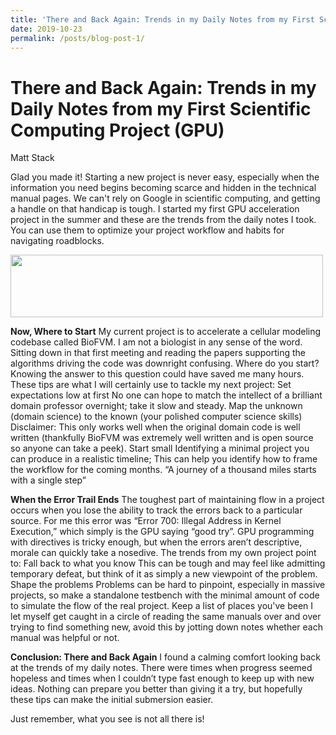 ```yaml
---
title: 'There and Back Again: Trends in my Daily Notes from my First Scientific Computing Project (GPU)'
date: 2019-10-23
permalink: /posts/blog-post-1/
---
```


There and Back Again: Trends in my Daily Notes from my First Scientific Computing Project (GPU)
======
Matt Stack

Glad you made it! Starting a new project is never easy, especially when the information you need begins becoming scarce and hidden in the technical manual pages. We can't rely on Google in scientific computing, and getting a handle on that handicap is tough. I started my first GPU acceleration project in the summer and these are the trends from the daily notes I took. You can use them to optimize your project workflow and habits for navigating roadblocks.

<img src ="matt-stack.github.io/images/NSF_HPC_Image.jpg" width="500" height="100">

**Now, Where to Start**
My current project is to accelerate a cellular modeling codebase called BioFVM. I am not a biologist in any sense of the word. Sitting down in that first meeting and reading the papers supporting the algorithms driving the code was downright confusing. Where do you start? Knowing the answer to this question could have saved me many hours. These tips are what I will certainly use to tackle my next project:
Set expectations low at first
No one can hope to match the intellect of a brilliant domain professor overnight; take it slow and steady.
Map the unknown (domain science) to the known (your polished computer science skills)
Disclaimer: This only works well when the original domain code is well written (thankfully BioFVM was extremely well written and is open source so anyone can take a peek).
Start small 
Identifying a minimal project you can produce in a realistic timeline; This can help you identify how to frame the workflow for the coming months.
“A journey of a thousand miles starts with a single step”


**When the Error Trail Ends**
The toughest part of maintaining flow in a project occurs when you lose the ability to track the errors back to a particular source. For me this error was “Error 700: Illegal Address in Kernel Execution,” which simply is the GPU saying “good try”. GPU programming with directives is tricky enough, but when the errors aren’t descriptive, morale can quickly take a nosedive. The trends from my own project point to:
Fall back to what you know
This can be tough and may feel like admitting temporary defeat, but think of it as simply a new viewpoint of the problem.
Shape the problems
Problems can be hard to pinpoint, especially in massive projects, so make a standalone testbench with the minimal amount of code to simulate the flow of the real project.
Keep a list of places you've been
I let myself get caught in a circle of reading the same manuals over and over trying to find something new, avoid this by jotting down notes whether each manual was helpful or not.

**Conclusion: There and Back Again**
I found a calming comfort looking back at the trends of my daily notes. There were times when progress seemed hopeless and times when I couldn’t type fast enough to keep up with new ideas. Nothing can prepare you better than giving it a try, but hopefully these tips can make the initial submersion easier. 

Just remember, what you see is not all there is!
